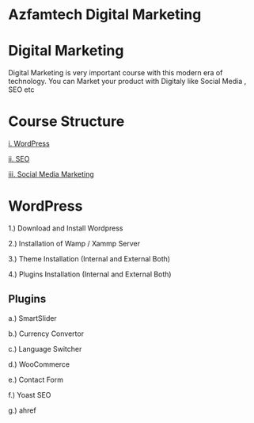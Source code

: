 # Azfamtech Digital Marketing
# Digital Marketing

Digital Marketing is very important course with this modern era of technology. You can Market your product with Digitaly like Social Media , SEO etc


# Course Structure
[i. WordPress](#Wordpress)

[ii. SEO](https://link-url-here.org)

[iii. Social Media Marketing](https://link-url-here.org)

# WordPress
1.) Download and Install Wordpress

2.) Installation of Wamp / Xammp Server

3.) Theme Installation (Internal and External Both)

4.) Plugins Installation (Internal and External Both)

## Plugins
a.) SmartSlider

b.) Currency Convertor

c.) Language Switcher

d.) WooCommerce

e.) Contact Form

f.) Yoast SEO

g.) ahref
